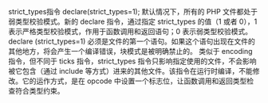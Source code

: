 strict_types指令
declare(strict_types=1);
默认情况下，所有的 PHP 文件都处于弱类型校验模式。新的 declare 指令，通过指定 strict_types 的值（1 或者 0），1 表示严格类型校验模式，作用于函数调用和返回语句；0 表示弱类型校验模式。
declare (strict_types=1) 必须是文件的第一个语句。如果这个语句出现在文件的其他地方，将会产生一个编译错误，块模式是被明确禁止的。
类似于 encoding 指令，但不同于 ticks 指令，strict_types 指令只影响指定使用的文件，不会影响被它包含（通过 include 等方式）进来的其他文件。该指令在运行时编译，不能修改。它的运作方式，是在 opcode 中设置一个标志位，让函数调用和返回类型检查符合类型约束。

```language

```

